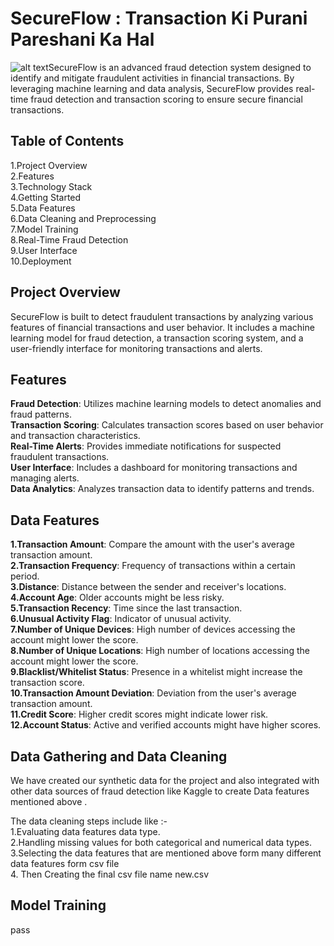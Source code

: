 # SecureFlow : Transaction Ki Purani Pareshani Ka Hal
![alt text](<Screenshot 2024-07-20 at 2.29.08 PM.png>)SecureFlow is an advanced fraud detection system designed to identify and mitigate fraudulent activities in financial transactions. By leveraging machine learning and data analysis, SecureFlow provides real-time fraud detection and transaction scoring to ensure secure financial transactions.

## Table of Contents
1.Project Overview\
2.Features\
3.Technology Stack\
4.Getting Started\
5.Data Features\
6.Data Cleaning and Preprocessing\
7.Model Training\
8.Real-Time Fraud Detection\
9.User Interface\
10.Deployment

## Project Overview
SecureFlow is built to detect fraudulent transactions by analyzing various features of financial transactions and user behavior. It includes a machine learning model for fraud detection, a transaction scoring system, and a user-friendly interface for monitoring transactions and alerts.

## Features
**Fraud Detection**: Utilizes machine learning models to detect anomalies and fraud patterns.\
**Transaction Scoring**: Calculates transaction scores based on user behavior and transaction characteristics.\
**Real-Time Alerts**: Provides immediate notifications for suspected fraudulent transactions.\
**User Interface**: Includes a dashboard for monitoring transactions and managing alerts.\
**Data Analytics**: Analyzes transaction data to identify patterns and trends.

## Data Features 
**1.Transaction Amount**: Compare the amount with the user's average transaction amount.\
**2.Transaction Frequency**: Frequency of transactions within a certain period.\
**3.Distance**: Distance between the sender and receiver's locations.\
**4.Account Age**\: Older accounts might be less risky.\
**5.Transaction Recency**: Time since the last transaction.\
**6.Unusual Activity Flag**: Indicator of unusual activity.\
**7.Number of Unique Devices**: High number of devices accessing the account might lower the score.\
**8.Number of Unique Locations**: High number of locations accessing the account might lower the score.\
**9.Blacklist/Whitelist Status**: Presence in a whitelist might increase the transaction score.\
**10.Transaction Amount Deviation**: Deviation from the user's average transaction amount.\
**11.Credit Score**: Higher credit scores might indicate lower risk.\
**12.Account Status**: Active and verified accounts might have higher scores.

## Data Gathering and Data Cleaning
We have created our synthetic data for the project and also integrated with other data sources of fraud detection like Kaggle to create Data features mentioned above .

The data cleaning steps include like :-\
1.Evaluating data features data type.\
2.Handling missing values for both categorical and numerical data types.\
3.Selecting the data features that are mentioned above form many different data features form csv file \
4. Then Creating the final csv file name new.csv


## Model Training
pass
